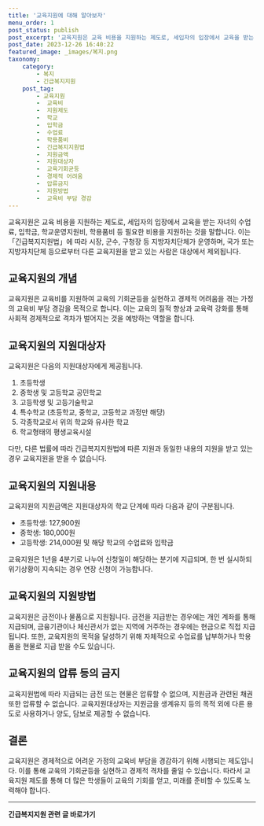 ```yaml
---
title: '교육지원에 대해 알아보자'
menu_order: 1
post_status: publish
post_excerpt: '교육지원은 교육 비용을 지원하는 제도로, 세입자의 입장에서 교육을 받는 자녀의 수업료, 입학금, 학교운영지원비, 학용품비 등 필요한 비용을 지원하는 것을 말합니다. 이는  긴급복지지원법 에 따라 시장, 군수, 구청장 등 지방자치단체가 운영하며, 국가 또는 지방자치단체 등으로부터 다른 교육지원을 받고 있는 사람은 대상에서 제외됩니다.'
post_date: 2023-12-26 16:40:22
featured_image: _images/복지.png
taxonomy:
    category:
        - 복지
        - 긴급복지지원
    post_tag:
        - 교육지원
        -  교육비
        -  지원제도
        -  학교
        -  입학금
        -  수업료
        -  학용품비
        -  긴급복지지원법
        -  지원금액
        -  지원대상자
        -  교육기회균등
        -  경제적 어려움
        -  압류금지
        -  지원방법
        -  교육비 부담 경감
---
```



교육지원은 교육 비용을 지원하는 제도로, 세입자의 입장에서 교육을 받는 자녀의 수업료, 입학금, 학교운영지원비, 학용품비 등 필요한 비용을 지원하는 것을 말합니다. 이는 「긴급복지지원법」에 따라 시장, 군수, 구청장 등 지방자치단체가 운영하며, 국가 또는 지방자치단체 등으로부터 다른 교육지원을 받고 있는 사람은 대상에서 제외됩니다.

## 교육지원의 개념
교육지원은 교육비를 지원하여 교육의 기회균등을 실현하고 경제적 어려움을 겪는 가정의 교육비 부담 경감을 목적으로 합니다. 이는 교육의 질적 향상과 교육력 강화를 통해 사회적 경제적으로 격차가 벌어지는 것을 예방하는 역할을 합니다.

## 교육지원의 지원대상자
교육지원은 다음의 지원대상자에게 제공됩니다.

1. 초등학생
2. 중학생 및 고등학교 공민학교
3. 고등학생 및 고등기술학교
4. 특수학교 (초등학교, 중학교, 고등학교 과정만 해당)
5. 각종학교로서 위의 학교와 유사한 학교
6. 학교형태의 평생교육시설

다만, 다른 법률에 따라 긴급복지지원법에 따른 지원과 동일한 내용의 지원을 받고 있는 경우 교육지원을 받을 수 없습니다.

## 교육지원의 지원내용
교육지원의 지원금액은 지원대상자의 학교 단계에 따라 다음과 같이 구분됩니다.

- 초등학생: 127,900원
- 중학생: 180,000원
- 고등학생: 214,000원 및 해당 학교의 수업료와 입학금

교육지원은 1년을 4분기로 나누어 신청일이 해당하는 분기에 지급되며, 한 번 실시하되 위기상황이 지속되는 경우 연장 신청이 가능합니다.

## 교육지원의 지원방법
교육지원은 금전이나 물품으로 지원됩니다. 금전을 지급받는 경우에는 개인 계좌를 통해 지급되며, 금융기관이나 체신관서가 없는 지역에 거주하는 경우에는 현금으로 직접 지급됩니다. 또한, 교육지원의 목적을 달성하기 위해 자체적으로 수업료를 납부하거나 학용품을 현물로 지급 받을 수도 있습니다.

## 교육지원의 압류 등의 금지
교육지원법에 따라 지급되는 금전 또는 현물은 압류할 수 없으며, 지원금과 관련된 채권 또한 압류할 수 없습니다. 교육지원대상자는 지원금을 생계유지 등의 목적 외에 다른 용도로 사용하거나 양도, 담보로 제공할 수 없습니다.

## 결론
교육지원은 경제적으로 어려운 가정의 교육비 부담을 경감하기 위해 시행되는 제도입니다. 이를 통해 교육의 기회균등을 실현하고 경제적 격차를 줄일 수 있습니다. 따라서 교육지원 제도를 통해 더 많은 학생들이 교육의 기회를 얻고, 미래를 준비할 수 있도록 노력해야 합니다.
<!-- wp:separator -->
<hr class="wp-block-separator has-alpha-channel-opacity"/>
<!-- /wp:separator -->

<!-- wp:group {"backgroundColor":"base","layout":{"type":"constrained"}} -->
<div class="wp-block-group has-base-background-color has-background"><!-- wp:paragraph {"align":"center","fontSize":"medium"} -->
<p class="has-text-align-center has-large-font-size"><strong>긴급복지지원 관련 글 바로가기</strong></p>
<!-- /wp:paragraph -->


<!-- wp:latest-posts
{"categories":[{"id":15519,"count":19,"description":"","link":"https://uknowlaw.com/category/%ea%b8%b4%ea%b8%89%eb%b3%b5%ec%a7%80%ec%a7%80%ec%9b%90/","name":"긴급복지지원","slug":"긴급복지지원","taxonomy":"category","parent":0,"meta":[],"_links":{"self":[{"href":"https://uknowlaw.com/wp-json/wp/v2/categories/15519"}],"collection":[{"href":"https://uknowlaw.com/wp-json/wp/v2/categories"}],"about":[{"href":"https://uknowlaw.com/wp-json/wp/v2/taxonomies/category"}],"wp:post_type":[{"href":"https://uknowlaw.com/wp-json/wp/v2/posts?categories=15519"}],"curies":[{"name":"wp","href":"https://api.w.org/{rel}","templated":true}]}}],"postsToShow":100,"excerptLength":28,"postLayout":"grid","columns":2,"featuredImageAlign":"left","featuredImageSizeSlug":"large","fontSize":"small"} /--></div>
<!-- /wp:group -->
